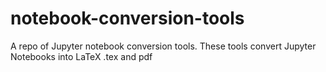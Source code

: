 # notebook-conversion-tools
A repo of Jupyter notebook conversion tools. These tools convert Jupyter Notebooks into LaTeX .tex and pdf
